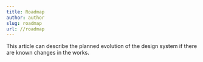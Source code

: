 ```yaml
---
title: Roadmap
author: author
slug: roadmap
url: //roadmap
---
```


This article can describe the planned evolution of the design system if there are known changes in the works.
